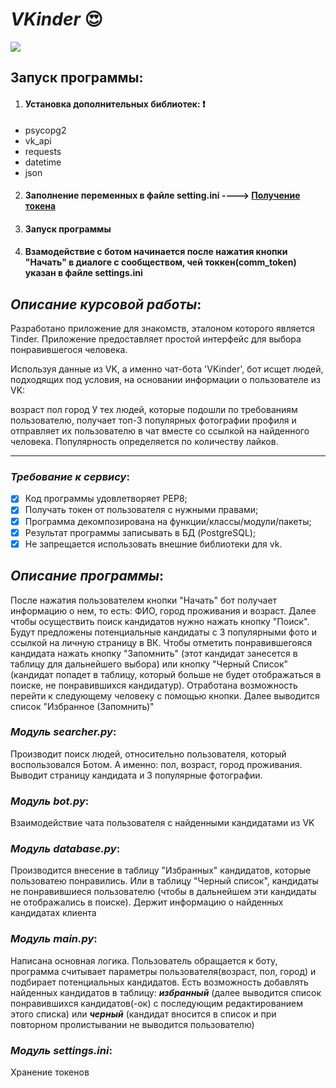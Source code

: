 # ***VKinder*** :heart_eyes:

![](https://like-site.ru/wp-content/uploads/2021/01/Lyubov-1.jpg)

## Запуск программы:
1.  #### Установка дополнительных библиотек: :heavy_exclamation_mark:
   - psycopg2
   - vk_api
   - requests
   - datetime
   - json

2. #### Заполнение переменных в файле setting.ini ----> [Получение токена](https://vkhost.github.io/)
3. #### Запуск программы
4. #### Взамодействие с ботом начинается после нажатия кнопки "Начать" в диалоге с сообществом, чей токкен(comm_token) указан в файле settings.ini

## _Описание курсовой работы_:
Разработано приложение для знакомств, эталоном которого является Tinder. Приложение предоставляет простой интерфейс для выбора понравившегося человека.

Используя данные из VK, а именно чат-бота 'VKinder', бот исщет людей, подходящих под условия, на основании информации о пользователе из VK:

возраст
пол
город
У тех людей, которые подошли по требованиям пользователю, получает топ-3 популярных фотографии профиля и отправляет их пользователю в чат вместе со ссылкой на найденного человека. Популярность определяется по количеству лайков.
___________________________________________________________________________

### _Требование к сервису_:
- [x] Код программы удовлетворяет PEP8;
- [x] Получать токен от пользователя с нужными правами;
- [x] Программа декомпозирована на функции/классы/модули/пакеты;
- [x] Результат программы записывать в БД (PostgreSQL);
- [x] Не запрещается использовать внешние библиотеки для vk.

## _Описание программы_:
После нажатия пользователем кнопки "Начать" бот получает информацию о нем, то есть: ФИО, город проживания и возраст. Далее чтобы осуществить поиск кандидатов нужно нажать кнопку "Поиск". Будут предложены потенциальные кандидаты с 3 популярными фото и ссылкой на личную страницу в ВК. Чтобы отметить понравившегояся кандидата нажать кнопку "Запомнить" (этот кандидат занесется в таблицу для дальнейшего выбора) или кнопку "Черный Список" (кандидат попадет в таблицу, который больше не будет отображаться в поиске, не понравившихся кандидатур). Отработана возможность перейти к следующему человеку с помощью кнопки. Далее выводится список "Избранное (Запомнить)"

### _Модуль searcher.py_:
Производит поиск людей, относительно пользователя, который воспользовался Ботом. А именно: пол, возраст, город проживания. Выводит страницу кандидата и 3 популярные фотографии. 

### _Модуль bot.py_:
Взаимодействие чата пользователя с найденными кандидатами из VK

### _Модуль database.py_:
Производится внесение в таблицу "Избранных" кандидатов, которые пользоватею понравились. Или в таблицу "Черный список", кандидаты не понравившиеся пользователю (чтобы в дальнейшем эти кандидаты не отображались в поиске). Держит информацию о найденных кандидатах клиента

### _Модуль main.py_:
Написана основная логика. Пользователь обращается к боту, программа считывает параметры пользователя(возраст, пол, город) и подбирает потенциальных кандидатов. Есть возможность добавлять найденных кандидатов в таблицу: **_избранный_** (далее выводится список понравившихся кандидатов(-ок) с последующим редактированием этого списка) или **_черный_** (кандидат вносится в список и при повторном пролистывании не выводится пользователю)

### _Модуль settings.ini_:
Хранение токенов

